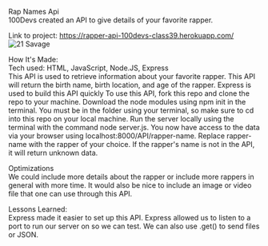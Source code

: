 Rap Names Api
<br>
100Devs created an API to give details of your favorite rapper.

Link to project: https://rapper-api-100devs-class39.herokuapp.com/
![21 Savage](https://external-content.duckduckgo.com/iu/?u=https%3A%2F%2Fglamourfame.com%2Fuploads%2F2019%2F03%2F11%2Frapper-21-savage--1552284147.jpg&f=1&nofb=1)

How It's Made: 
<br>
Tech used: HTML, JavaScript, Node.JS, Express
<br>
This API is used to retrieve information about your favorite rapper. This API will return the birth name, birth location, and age of the rapper. Express is used to build this API quickly
To use this API, fork this repo and clone the repo to your machine. 
Download the node modules using npm init in the terminal. 
You must be in the folder using your terminal, so make sure to cd into this repo on your local machine. 
Run the server locally using the terminal with the command node server.js.
You now have access to the data via your browser using localhost:8000/API/rapper-name. 
Replace rapper-name with the rapper of your choice.
If the rapper's name is not in the API, it will return unknown data. 


Optimizations
<br>
We could include more details about the rapper or include more rappers in general with more time. It would also be nice to include an image or video file that one can use through this API.

Lessons Learned:
<br>
Express made it easier to set up this API. Express allowed us to listen to a port to run our server on so we can test. We can also use .get() to send files or JSON. 

